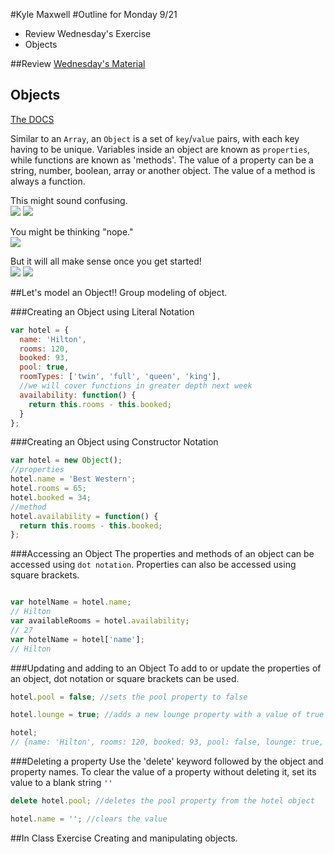 #Kyle Maxwell
#Outline for Monday 9/21
- Review Wednesday's Exercise
- Objects

##Review
[Wednesday's Material](https://github.com/calebatwood/Week1_Wednesday)

## Objects

[The DOCS](https://developer.mozilla.org/en-US/docs/Web/JavaScript/Reference/Global_Objects/Object)

Similar to an `Array`, an `Object` is a set of `key`/`value` pairs, with each key having to be unique. Variables inside an object are known as `properties`, while functions are known as 'methods'. The value of a property can be a string, number, boolean, array or another object. The value of a method is always a function.

This might sound confusing.<br>
![](http://www.reactiongifs.com/r/obs.gif)
![](http://i.imgur.com/MKsfM.gif)

You might be thinking "nope."<br>
![](http://blogfiles.wfmu.org/KF/2011/03/30/gif_oprah_no.gif)

But it will all make sense once you get started!<br>
![](http://1.bp.blogspot.com/-D0AZEIIv38c/UnuJutpY0XI/AAAAAAAAOtg/_-jUdt52FmE/s1600/oprah-crying.gif)
![](http://i.imgur.com/yzkx5jx.gif)


##Let's model an Object!!
Group modeling of object.

###Creating an Object using Literal Notation
```javascript
var hotel = {
  name: 'Hilton',
  rooms: 120,
  booked: 93,
  pool: true,
  roomTypes: ['twin', 'full', 'queen', 'king'],
  //we will cover functions in greater depth next week
  availability: function() {
    return this.rooms - this.booked;
  }
};
```

###Creating an Object using Constructor Notation
```javascript
var hotel = new Object();
//properties
hotel.name = 'Best Western';
hotel.rooms = 65;
hotel.booked = 34;
//method
hotel.availability = function() {
  return this.rooms - this.booked;
};

```

###Accessing an Object
The properties and methods of an object can be accessed using `dot notation`. Properties can also be accessed using square brackets.
```javascript

var hotelName = hotel.name;
// Hilton
var availableRooms = hotel.availability;
// 27
var hotelName = hotel['name'];
// Hilton

```

###Updating and adding to an Object
To add to or update the properties of an object, dot notation or square brackets can be used.
```javascript
hotel.pool = false; //sets the pool property to false

hotel.lounge = true; //adds a new lounge property with a value of true

hotel;
// {name: 'Hilton', rooms: 120, booked: 93, pool: false, lounge: true, availability: function(){....};}
```

###Deleting a property
Use the 'delete' keyword followed by the object and property names. To clear the value of a property without deleting it, set its value to a blank string `''`
```javascript
delete hotel.pool; //deletes the pool property from the hotel object

hotel.name = ''; //clears the value
```

##In Class Exercise
Creating and manipulating objects.
